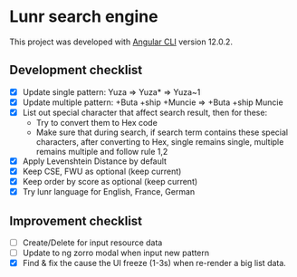 # Lunr search engine

This project was developed with [Angular CLI](https://github.com/angular/angular-cli) version 12.0.2.

## Development checklist

- [x] Update single pattern: Yuza => Yuza* => Yuza~1
- [x] Update multiple pattern: +Buta +ship +Muncie => +Buta +ship Muncie
- [x] List out special character that affect search result, then for these: 
    + Try to convert them to Hex code
    + Make sure that during search, if search term contains these special characters, after converting to Hex, single remains single, multiple remains multiple and follow rule 1,2
- [x] Apply  Levenshtein Distance by default
- [x] Keep CSE, FWU as optional (keep current)
- [x] Keep order by score as optional (keep current)
- [x] Try lunr language for English, France, German

## Improvement checklist
- [ ] Create/Delete for input resource data
- [ ] Update to ng zorro modal when input new pattern
- [x] Find & fix the cause the UI freeze (1-3s) when re-render a big list data.